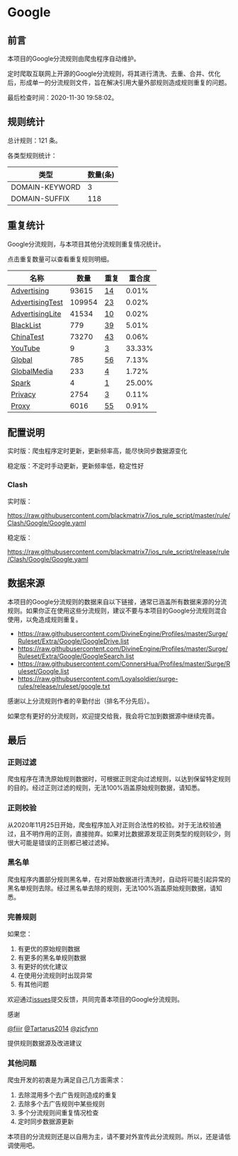 # Google

## 前言

本项目的Google分流规则由爬虫程序自动维护。

定时爬取互联网上开源的Google分流规则，将其进行清洗、去重、合并、优化后，形成单一的分流规则文件，旨在解决引用大量外部规则造成规则重复的问题。



最后检查时间：2020-11-30 19:58:02。

## 规则统计

总计规则：121 条。

各类型规则统计：

| 类型 | 数量(条) |
| ---- | ---- |
| DOMAIN-KEYWORD | 3 |
| DOMAIN-SUFFIX | 118 |
## 重复统计

Google分流规则，与本项目其他分流规则重复情况统计。

点击重复数量可以查看重复规则明细。

| 名称 | 数量 | 重复 | 重合度 |
| ---- | ---- | ---- | ------ |
|  [Advertising](https://github.com/blackmatrix7/ios_rule_script/tree/master/rule/Clash/Advertising)    | 93615   | [14](https://github.com/blackmatrix7/ios_rule_script/tree/master/rule/Clash/Google/Repeat/Advertising.list)   |   0.01%  |
|  [AdvertisingTest](https://github.com/blackmatrix7/ios_rule_script/tree/master/rule/Clash/AdvertisingTest)    | 109954   | [23](https://github.com/blackmatrix7/ios_rule_script/tree/master/rule/Clash/Google/Repeat/AdvertisingTest.list)   |   0.02%  |
|  [AdvertisingLite](https://github.com/blackmatrix7/ios_rule_script/tree/master/rule/Clash/AdvertisingLite)    | 41534   | [10](https://github.com/blackmatrix7/ios_rule_script/tree/master/rule/Clash/Google/Repeat/AdvertisingLite.list)   |   0.02%  |
|  [BlackList](https://github.com/blackmatrix7/ios_rule_script/tree/master/rule/Clash/BlackList)    | 779   | [39](https://github.com/blackmatrix7/ios_rule_script/tree/master/rule/Clash/Google/Repeat/BlackList.list)   |   5.01%  |
|  [ChinaTest](https://github.com/blackmatrix7/ios_rule_script/tree/master/rule/Clash/ChinaTest)    | 73270   | [43](https://github.com/blackmatrix7/ios_rule_script/tree/master/rule/Clash/Google/Repeat/ChinaTest.list)   |   0.06%  |
|  [YouTube](https://github.com/blackmatrix7/ios_rule_script/tree/master/rule/Clash/YouTube)    | 9   | [3](https://github.com/blackmatrix7/ios_rule_script/tree/master/rule/Clash/Google/Repeat/YouTube.list)   |   33.33%  |
|  [Global](https://github.com/blackmatrix7/ios_rule_script/tree/master/rule/Clash/Global)    | 785   | [56](https://github.com/blackmatrix7/ios_rule_script/tree/master/rule/Clash/Google/Repeat/Global.list)   |   7.13%  |
|  [GlobalMedia](https://github.com/blackmatrix7/ios_rule_script/tree/master/rule/Clash/GlobalMedia)    | 233   | [4](https://github.com/blackmatrix7/ios_rule_script/tree/master/rule/Clash/Google/Repeat/GlobalMedia.list)   |   1.72%  |
|  [Spark](https://github.com/blackmatrix7/ios_rule_script/tree/master/rule/Clash/Spark)    | 4   | [1](https://github.com/blackmatrix7/ios_rule_script/tree/master/rule/Clash/Google/Repeat/Spark.list)   |   25.00%  |
|  [Privacy](https://github.com/blackmatrix7/ios_rule_script/tree/master/rule/Clash/Privacy)    | 2754   | [3](https://github.com/blackmatrix7/ios_rule_script/tree/master/rule/Clash/Google/Repeat/Privacy.list)   |   0.11%  |
|  [Proxy](https://github.com/blackmatrix7/ios_rule_script/tree/master/rule/Clash/Proxy)    | 6016   | [55](https://github.com/blackmatrix7/ios_rule_script/tree/master/rule/Clash/Google/Repeat/Proxy.list)   |   0.91%  |
## 配置说明

实时版：爬虫程序定时更新，更新频率高，能尽快同步数据源变化

稳定版：不定时手动更新，更新频率低，稳定性好

### Clash 
实时版：

https://raw.githubusercontent.com/blackmatrix7/ios_rule_script/master/rule/Clash/Google/Google.yaml

稳定版：

https://raw.githubusercontent.com/blackmatrix7/ios_rule_script/release/rule/Clash/Google/Google.yaml

## 数据来源

本项目的Google分流规则的数据来自以下链接，通常已涵盖所有数据来源的分流规则。如果你正在使用这些分流规则，建议不要与本项目的Google分流规则混合使用，以免造成规则重复。

- https://raw.githubusercontent.com/DivineEngine/Profiles/master/Surge/Ruleset/Extra/Google/GoogleDrive.list
- https://raw.githubusercontent.com/DivineEngine/Profiles/master/Surge/Ruleset/Extra/Google/GoogleSearch.list
- https://raw.githubusercontent.com/ConnersHua/Profiles/master/Surge/Ruleset/Google.list
- https://raw.githubusercontent.com/Loyalsoldier/surge-rules/release/ruleset/google.txt


感谢以上分流规则作者的辛勤付出（排名不分先后）。

如果您有更好的分流规则，欢迎提交给我，我会将它加到数据源中继续完善。

## 最后

### 正则过滤

爬虫程序在清洗原始规则数据时，可根据正则定向过滤规则，以达到保留特定规则的目的。经过正则过滤的规则，无法100%涵盖原始规则数据，请知悉。

### 正则校验

从2020年11月25日开始，爬虫程序加入对正则合法性的校验。对于无法校验通过，且不明作用的正则，直接抛弃。如果对比数据源发现正则类型的规则较少，则很大可能是错误的正则都已被过滤掉。

### 黑名单

爬虫程序内置部分规则黑名单，在对原始数据进行清洗时，自动将可能引起异常的黑名单规则去除。经过黑名单去除的规则，无法100%涵盖原始规则数据，请知悉。

### 完善规则

如果您：

1. 有更优的原始规则数据
2. 有更多的黑名单规则数据
3. 有更好的优化建议
4. 在使用分流规则时出现异常
5. 有其他问题

欢迎通过[issues](https://github.com/blackmatrix7/ios_rule_script/issues/new)提交反馈，共同完善本项目的Google分流规则。

感谢

[@fiiir](https://github.com/fiiir) [@Tartarus2014](https://github.com/Tartarus2014) [@zjcfynn](https://github.com/zjcfynn) 

提供规则数据源及改进建议

### 其他问题

爬虫开发的初衷是为满足自己几方面需求：

1. 去除混用多个去广告规则造成的重复
2. 去除多个去广告规则中某些规则
3. 多个分流规则间重复情况检查
4. 定时同步数据源更新

本项目的分流规则还是以自用为主，请不要对外宣传此分流规则。所以，还是请低调使用吧。